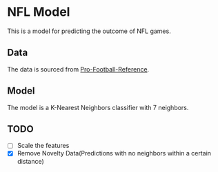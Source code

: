 # NFL Model

This is a model for predicting the outcome of NFL games.

## Data

The data is sourced from [Pro-Football-Reference](https://www.pro-football-reference.com/).

## Model

The model is a K-Nearest Neighbors classifier with 7 neighbors.

## TODO

- [ ] Scale the features
- [x] Remove Novelty Data(Predictions with no neighbors within a certain distance)
